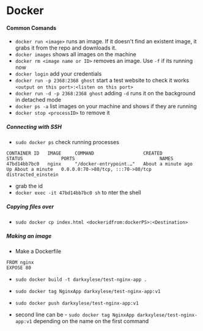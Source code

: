 # Docker
#### Common Comands
- `docker run <image>` runs an image. If it doesn't find an existent image, it grabs it from the repo and downloads it.
- `docker images` shows all images on the machine
- `docker rm <image name or ID>` removes an image. Use `-f` if its running now
- `docker login` add your credentials
- `docker run -p 2368:2368 ghost` start a test website to check it works `<output on this port>:<listen on this port>`
- `docker run -d -p 2368:2368 ghost` adding `-d` runs it on the background in detached mode
- `docker ps -a` list images on your machine and shows if they are running
- `docker stop <processID>` to remove it

##### Connecting with SSH

- `sudo docker ps` check running processes

```
CONTAINER ID   IMAGE     COMMAND                  CREATED              STATUS              PORTS                               NAMES
47bd14bb7bc0   nginx     "/docker-entrypoint.…"   About a minute ago   Up About a minute   0.0.0.0:70->80/tcp, :::70->80/tcp   distracted_einstein
```

- grab the id
- `docker exec -it 47bd14bb7bc0 sh` to nter the shell

##### Copying files over
- `sudo docker cp index.html <dockeridfrom:dockerPS>:<Destination>`


##### Making an image
- Make a Dockerfile
```
FROM nginx
EXPOSE 80
```
- `sudo docker build -t darkxylese/test-nginx-app .`
- `sudo docker tag NginxApp darkxylese/test-nginx-app:v1`
- `sudo docker push darkxylese/test-nginx-app:v1`

- second line can be - `sudo docker tag NginxApp darkxylese/test-nginx-app:v1` depending on the name on the first command
